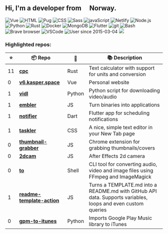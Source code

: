## Hi, I'm a developer from <img src="https://image.flaticon.com/icons/svg/197/197579.svg" width="16" /> Norway.

<p>
  <img alt="Vue" src="https://img.shields.io/badge/-Vue-63B587?style=flat-square&logo=vue.js&logoColor=white" />
  <img alt="HTML" src="https://img.shields.io/badge/-HTML-E34F26?style=flat-square&logo=html5&logoColor=white" />
  <img alt="Pug" src="https://img.shields.io/badge/-Pug-9F6758?style=flat-square&logo=html5&logoColor=white" />
  <img alt="CSS" src="https://img.shields.io/badge/-CSS3-448AC0?style=flat-square&logo=css3&logoColor=white" />
  <img alt="Sass" src="https://img.shields.io/badge/-Sass-CC6699?style=flat-square&logo=sass&logoColor=white" />
  <img alt="javaScript" src="https://img.shields.io/badge/-JavaScript-DABD4D?style=flat-square&logo=html5&logoColor=white" />
  <img alt="Netlify" src="https://img.shields.io/badge/-Netlify-5EA7BA?style=flat-square&logo=netlify&logoColor=white" />
  <img alt="Node.js" src="https://img.shields.io/badge/-Nodejs-43853d?style=flat-square&logo=Node.js&logoColor=white" />
  <img alt="Python" src="https://img.shields.io/badge/-Python-4F7CAA?style=flat-square&logo=python&logoColor=white" />
  <img alt="Rust" src="https://img.shields.io/badge/-Rust-000000?style=flat-square&logo=rust&logoColor=white" />
  <img alt="Docker" src="https://img.shields.io/badge/-Docker-46a2f1?style=flat-square&logo=docker&logoColor=white" />
  <img alt="MongoDB" src="https://img.shields.io/badge/-MongoDB-13aa52?style=flat-square&logo=mongodb&logoColor=white" />
  <img alt="Flutter" src="https://img.shields.io/badge/-Flutter-3E89F5?style=flat-square&logo=flutter&logoColor=white" />
  <img alt="git" src="https://img.shields.io/badge/-Git-F05032?style=flat-square&logo=git&logoColor=white" />
  <img alt="Bash" src="https://img.shields.io/badge/-Bash-2B3136?style=flat-square&logo=gnu-bash&logoColor=white" />
  <img alt="Brave browser" src="https://img.shields.io/badge/-Brave_Browser-FB542B?style=flat-square&logo=brave&logoColor=white" />
  <img alt="VSCode" src="https://img.shields.io/badge/-VSCode-3277B4?style=flat-square&logo=visual-studio-code&logoColor=white" />
  <img alt="User since 2015-03-04" src="https://img.shields.io/badge/Joined-2015--03--04-2eb872?style=flat-square&logo=github&logoColor=white&labelColor=2f3438" />
  <img src="https://gpvc.arturio.dev/probablykasper" />
</p>

### Highlighted repos:


| ⭐️ | 📦 Repo       | 🧰 | 📚 Description |
| -- | ------------ | -- | -------------- |
| 11 | <b>[cpc](https://github.com/probablykasper/cpc)</b> | Rust | Text calculator with support for units and conversion |
| 0 | <b>[v6.kasper.space](https://github.com/probablykasper/v6.kasper.space)</b> | Vue | Personal website |
| 1 | <b>[vidl](https://github.com/probablykasper/vidl)</b> | Python | Python script for downloading video/audio |
| 1 | <b>[embler](https://github.com/probablykasper/embler)</b> | JS | Turn binaries into applications |
| 1 | <b>[notifier](https://github.com/probablykasper/notifier)</b> | Dart | Flutter app for scheduling notifications |
| 1 | <b>[taskler](https://github.com/probablykasper/taskler)</b> | CSS | A nice, simple text editor in your New Tab page |
| 0 | <b>[thumbnail-grabber](https://github.com/probablykasper/thumbnail-grabber)</b> | JS | Chrome extension for grabbing thumbnails/covers |
| 0 | <b>[2dcam](https://github.com/probablykasper/2dcam)</b> | JS | After Effects 2d camera |
| 0 | <b>[to](https://github.com/probablykasper/to)</b> | Shell | CLI tool for converting audio, video and image files using FFmpeg and ImageMagick |
| 1 | <b>[readme-template-action](https://github.com/probablykasper/readme-template-action)</b> | JS | Turns a TEMPLATE.md into a README.md with GitHub API data. Supports variables, loops and even custom queries |
| 0 | <b>[gpm-to-itunes](https://github.com/probablykasper/gpm-to-itunes)</b> | Python | Imports Google Play Music library to iTunes |

